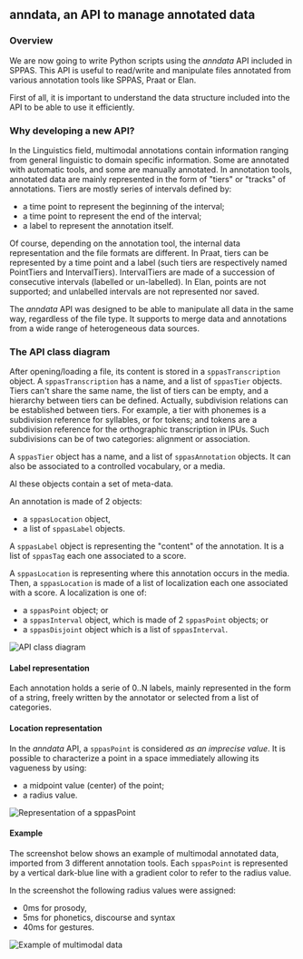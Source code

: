 ## anndata, an API to manage annotated data

### Overview

We are now going to write Python scripts using the *anndata* API
included in SPPAS. This API is useful to read/write and manipulate files
annotated from various annotation tools like SPPAS, Praat or Elan.

First of all, it is important to understand the data structure included into
the API to be able to use it efficiently.


### Why developing a new API?

In the Linguistics field, multimodal annotations contain information ranging 
from general linguistic to domain specific information. Some are annotated 
with automatic tools, and some are manually annotated.
In annotation tools, annotated data are mainly represented in the form of 
"tiers" or "tracks" of annotations. Tiers are mostly series of intervals
defined by:

* a time point to represent the beginning of the interval;
* a time point to represent the end of the interval;
* a label to represent the annotation itself.

Of course, depending on the annotation tool, the internal data representation 
and the file formats are different.
In Praat, tiers can be represented by a time point and a label (such 
tiers are respectively named PointTiers and IntervalTiers).
IntervalTiers are made of a succession of consecutive intervals (labelled or 
un-labelled). In Elan, points are not supported; and unlabelled intervals are 
not represented nor saved.

The *anndata* API was designed to be able to manipulate all data in
the same way, regardless of the file type. It supports to merge data
and annotations from a wide range of heterogeneous data sources.


### The API class diagram

After opening/loading a file, its content is stored in a `sppasTranscription`
object. A `sppasTranscription` has a name, and a list of `sppasTier` objects.
Tiers can't share the same name, the list of tiers can be empty, and
a hierarchy between tiers can be defined.
Actually, subdivision relations can be established between tiers.
For example, a tier with phonemes is a subdivision reference for syllables,
or for tokens; and tokens are a subdivision reference for the orthographic
transcription in IPUs. Such subdivisions can be of two categories:
alignment or association.

A `sppasTier` object has a name, and a list of `sppasAnnotation` objects.
It can also be associated to a controlled vocabulary, or a media.

Al these objects contain a set of meta-data.

An annotation is made of 2 objects:
 
- a `sppasLocation` object,
- a list of `sppasLabel` objects.

A `sppasLabel` object is representing the "content" of the annotation. It is a list
of `sppasTag` each one associated to a score.

A `sppasLocation` is representing where this annotation occurs in the media.
Then, a `sppasLocation` is made of a list of localization each one
associated with a score. A localization is one of:

* a `sppasPoint` object; or
* a `sppasInterval` object, which is made of 2 `sppasPoint` objects; or
* a `sppasDisjoint` object which is a list of `sppasInterval`.

![API class diagram](etc/figures/anndata.png)


#### Label representation

Each annotation holds a serie of 0..N labels, mainly represented in the form
of a string, freely written by the annotator or selected from a list of
categories.


#### Location representation

In the *anndata* API, a `sppasPoint` is considered *as an imprecise
value*. It is possible to characterize a point in a space immediately allowing 
its vagueness by using:

* a midpoint value (center) of the point;
* a radius value.

![Representation of a sppasPoint](etc/figures/timepoint-represent.png)


#### Example

The screenshot below shows an example of multimodal annotated data, 
imported from 3 different annotation tools. Each `sppasPoint` is
represented by a vertical dark-blue line with a gradient color to refer 
to the radius value.

In the screenshot the following radius values were assigned:

- 0ms for prosody, 
- 5ms for phonetics, discourse and syntax 
- 40ms for gestures. 

![Example of multimodal data](etc/screenshots/Grenelle.png)

